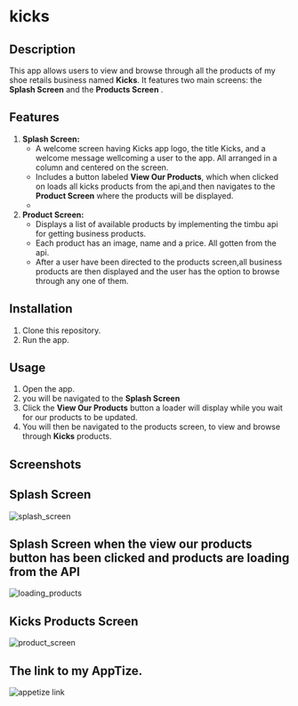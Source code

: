 # kicks

## Description
This app allows users to view and browse through all the products of my shoe retails business named **Kicks**. It features two main screens: the **Splash Screen** and the **Products Screen** .

## Features
1. **Splash Screen:**
   - A welcome screen having Kicks app logo, the title Kicks, and a welcome message wellcoming a user to the app. All arranged in a column and centered on the screen.
   - Includes a button labeled **View Our Products**, which when clicked on loads all kicks products from the api,and then navigates to the **Product Screen** where the products will be displayed.
   - 
2. **Product Screen:**
   - Displays a list of available products by implementing the timbu api for getting business products.
   - Each product has an image, name and a price. All gotten from the api.
   - After a user have been directed to the products screen,all business products are then displayed and the user has the option to browse through any one of them.

## Installation
1. Clone this repository.
2. Run the app.

## Usage
1. Open the app.
2. you will be navigated to the **Splash Screen** 
3. Click the **View Our Products** button a loader will display while you wait for our products to be updated.
4. You will then be navigated to the products screen, to view and browse through **Kicks** products.


## Screenshots
## Splash Screen
![splash_screen](https://github.com/obialohenry/kicks/assets/108239673/2210439d-060d-4a92-9c6c-c79cbdc575f1)

## Splash Screen when the view our products button has been clicked and products are loading from the API
![loading_products](https://github.com/obialohenry/kicks/assets/108239673/6268aeee-6143-4325-bd16-80ee205a72d2)

## Kicks Products Screen
![product_screen](https://github.com/obialohenry/kicks/assets/108239673/46c15bc5-4a62-47ee-93b5-98e79402134d)


## The link to my AppTize.
![appetize link]([https://appetize.io/app/b_pg4icwkbsiguwh6auu7hfbxfs4])



